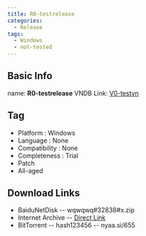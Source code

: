 ```yaml
---
title: R0-testrelease
categories:
  - Release
tags:
  - Windows
  - not-tested
---
```

## Basic Info

name: **R0-testrelease**
VNDB Link: [V0-testvn](https://vndb.org)

## Tag
 - Platform : Windows
 - Language : None
 - Compatibility : None
 - Completeness : Trial
 - Patch
 - All-aged

## Download Links
 - BaiduNetDisk
 -- wqwqwq#32838#x.zip
 - Internet Archive
 -- [Direct Link](https://archive.org)
 - BitTorrent
 -- hash123456
 -- nyaa.si/655